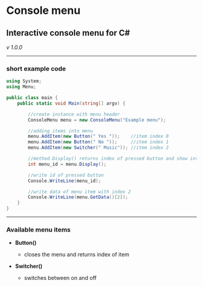 # Console menu

## Interactive console menu for C#

*v 1.0.0*

---

### short example code
```csharp
using System;
using Menu;

public class main {
	public static void Main(string[] argv) {

		//create instance with menu header
		ConsoleMenu menu = new ConsoleMenu("Example menu");

		//adding items into menu
		menu.AddItem(new Button(" Yes "));    //item index 0
		menu.AddItem(new Button(" No "));     //item index 1
		menu.AddItem(new Switcher(" Music")); //item index 2

		//method Display() returns index of pressed button and show interactive menu in console
		int menu_id = menu.Display();

		//write id of pressed button
		Console.WriteLine(menu_id);

		//write data of menu item with index 2
		Console.WriteLine(menu.GetData()[2]);
	}
}
```

---

### Available menu items

* **Button()**
	* closes the menu and returns index of item

* **Switcher()**
	* switches between on and off